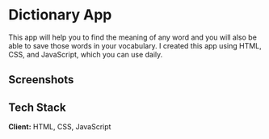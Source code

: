 
# Dictionary App

This app will help you to find the meaning of any word and you will also be able to save those words in your vocabulary. I created this app
using HTML, CSS, and JavaScript, which you can use daily.
## Screenshots




## Tech Stack

**Client:** HTML, CSS, JavaScript

